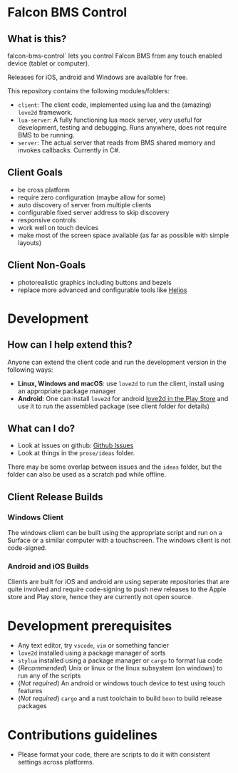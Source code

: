 # Falcon BMS Control

## What is this?

falcon-bms-control` lets you control Falcon BMS from any touch enabled device (tablet or computer).

Releases for iOS, android and Windows are available for free.

This repository contains the following modules/folders:

- `client`: The client code, implemented using lua and the (amazing) `love2d` framework.
- `lua-server`: A fully functioning lua mock server, very useful for development, testing and debugging. Runs anywhere, does not require BMS to be running.
- `server`: The actual server that reads from BMS shared memory and invokes callbacks. Currently in C#.

## Client Goals

- be cross platform
- require zero configuration (maybe allow for some)
- auto discovery of server from multiple clients
- configurable fixed server address to skip discovery
- responsive controls
- work well on touch devices
- make most of the screen space available (as far as possible with simple layouts)

## Client Non-Goals

- photorealistic graphics including buttons and bezels
- replace more advanced and configurable tools like [Helios](https://github.com/HeliosVirtualCockpit/Helios)

# Development

## How can I help extend this?

Anyone can extend the client code and run the development version in the following ways:

- **Linux, Windows and macOS**: use `love2d` to run the client, install using an appropriate package manager
- **Android**: One can install `love2d` for android [love2d in the Play Store](https://play.google.com/store/apps/details?id=org.love2d.android) and use it to run the assembled package (see client folder for details)

## What can I do?

- Look at issues on github: [Github Issues](https://github.com/kungfoo/falcon-bms-control/issues)
- Look at things in the `prose/ideas` folder.

There may be some overlap between issues and the `ideas` folder, but the folder can also be used as a scratch pad while offline.

## Client Release Builds

### Windows Client

The windows client can be built using the appropriate script and run on a Surface or a similar computer with a touchscreen. The windows client is not code-signed.

### Android and iOS Builds

Clients are built for iOS and android are using seperate repositories that are quite involved and require code-signing to push new releases to the Apple store and Play store, hence they are currently not open source.

# Development prerequisites

- Any text editor, try `vscode`, `vim` or something fancier
- `love2d` installed using a package manager of sorts
- `stylua` installed using a package manager or `cargo` to format lua code
- (_Recommended_) Unix or linux or the linux subsystem (on windows) to run any of the scripts
- (_Not required_) An android or windows touch device to test using touch features
- (_Not required_) `cargo` and a rust toolchain to build `boon` to build release packages

# Contributions guidelines

- Please format your code, there are scripts to do it with consistent settings across platforms.



